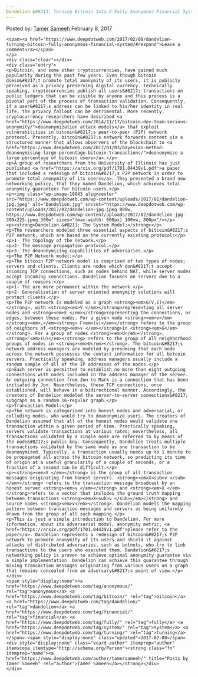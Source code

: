```yaml
---
Dandelion &#8211; Turning Bitcoin Into A Fully Anonymous Financial System
---
```

<article class="post-listing post-18036 post type-post status-publish format-standard has-post-thumbnail hentry category-deepdot-news tag-anonymous tag-bitcoin tag-dandelion tag-financial tag-fully tag-system tag-turning">
    <div class="post-inner">
        <span>Posted by: <a href="https://www.deepdotweb.com/author/tamersameeh/" title="">Tamer Sameeh </a></span>
    <span>February 8, 2017</span>
    
    <span><a href="https://www.deepdotweb.com/2017/02/08/dandelion-turning-bitcoin-fully-anonymous-financial-system/#respond">Leave a comment</a></span>
    </p>
    <div class="clear"></div>
    <div class="entry">
    <p>Bitcoin, and some other cryptocurrencies, have gained much popularity during the past few years. Even though bitcoin doesn&#8217;t promote total anonymity of its users, it is publicly perceived as a privacy preserving digital currency. Technically speaking, cryptocurrencies publish all users&#8217; transactions on public ledgers that can be visible by anyone and this process is a pivotal part of the process of transaction validation. Consequently, if a user&#8217;s address can be linked to his/her identity in real life, the privacy fallout can be detrimental. More recently, cryptocurrency researchers have described <a href="https://www.deepdotweb.com/2014/11/17/bitcoin-dev-team-serious-anonymity/">deanonymization attack models</a> that exploit vulnerabilities in bitcoin&#8217;s peer-to-peer (P2P) network protocol. Presently, bitcoin&#8217;s network forwards content via a structured manner that allows observers of the blockchain to <a href="https://www.deepdotweb.com/2017/01/03/bayesian-method-deanonymising-large-percentage-bitcoin-transactions/">deanonymize a large percentage of bitcoin users</a>.</p>
    <p>A group of researchers from the University of Illinois has just published <a href="https://arxiv.org/pdf/1701.04439v1.pdf">a paper that included a redesign of bitcoin&#8217;s P2P network in order to promote total anonymity of its users</a>. They presented a brand new networking policy, that they named Dandelion, which achieves total anonymity guarantees for bitcoin users.</p>
    <p><img class="wp-image-18043 aligncenter" src="https://www.deepdotweb.com/wp-content/uploads/2017/02/dandelion-jpg.jpeg" alt="Dandelion.jpg" srcset="https://www.deepdotweb.com/wp-content/uploads/2017/02/dandelion-jpg.jpeg 800w, https://www.deepdotweb.com/wp-content/uploads/2017/02/dandelion-jpg-300x225.jpeg 300w" sizes="(max-width: 800px) 100vw, 800px"/></p>
    <p><strong>Dandelion &#8211; The System Model:</strong></p>
    <p>The researchers modeled three essential aspects of bitcoin&#8217;s P2P network, which are based on the currently existing protocol:</p>
    <p>1- The topology of the network.</p>
    <p>2- The message propagation protocol.</p>
    <p>3- The deanonymizing capabilities of adversaries.</p>
    <p>The P2P Network model:</p>
    <p>The bitcoin P2P network model is comprised of two types of nodes; servers and clients. Clients are nodes which don&#8217;t accept incoming TCP connections, such as nodes behind NAT, while server nodes accept incoming connections. Dandelion focuses on servers due to a couple of reasons:</p>
    <p>1- The are more permanent within the network.</p>
    <p>2- Generalization of server oriented anonymity solutions will protect clients.</p>
    <p>The P2P network is modeled as a graph <strong><em>G(V,E)</em></strong>, with <strong><em>V </em></strong>representing all server nodes and <strong><em>E </em></strong>representing the connections, or edges, between these nodes. For a given node <strong><em>v</em></strong><em>,</em><strong> Γ<em>(v)</em></strong> refers to the group of neighbors of <strong><em>v </em></strong>in <strong><em>G</em></strong>. For a group of nodes <strong><em>U</em></strong>, <strong>Γ<em>(U)</em></strong> refers to the group of all neighborhood groups of nodes in <strong><em>U</em></strong>. The bitcoin&#8217;s network address managers are modeled by presuming that each node across the network possesses the contact information for all bitcoin servers. Practically speaking, address managers usually include a random sample of all of the IP addresses of the nodes.</p>
    <p>Each server is permitted to establish no more than eight outgoing connections with nodes included in the address manager of the server. An outgoing connection from Jon to Mark is a connection that has been initiated by Jon. Nevertheless, these TCP connections, once established, will behave in a bidirectional manner. Accordingly, the creators of Dandelion modeled the server-to-server connections&#8217; subgraph as a random 16-regular graph.</p>
    <p>Transaction Model:</p>
    <p>The network is categorized into honest nodes and adversarial, or colluding nodes, who would try to deanonymize users. The creators of Dandelion assumed that all of the honest nodes would validate one transaction within a given period of time. Practically speaking, servers validate transactions at various rates; nevertheless, all transactions validated by a single node are referred to by means of the node&#8217;s public key. Consequently, Dandelion treats multiple transactions validated by the same node as one transaction to be deanonymized. Typically, a transaction usually needs up to 1 minute to be propagated all across the bitcoin network, so predicting its time of origin at a useful granularity of a couple of seconds, or a fraction of a second can be difficult.</p>
    <p><strong><em>X </em></strong> is the group of all transaction messages originating from honest servers. <strong><em>X<sub>v </sub></em></strong> refers to the transaction message broadcast by an honest server <strong><em>v </em></strong> and <strong><em>X </em></strong>refers to a vector that includes the ground truth mapping between transactions <strong><em>X<sub>v </sub></em></strong> and source nodes <strong><em>v</em></strong>. Dandelion models the mapping pattern between transaction messages and servers as being uniformly drawn from the group of all such mapping.</p>
    <p>This is just a simple introduction to Dandelion. For more information, about its adversarial model, anonymity metric, <a href="https://arxiv.org/pdf/1701.04439v1.pdf">please refer to the paper</a>. Dandelion represents a redesign of bitcoin&#8217;s P2P network to promote anonymity of its users and shield it against attacks of distributed adversaries, such as botnets, who try to link transactions to the users who executed them. Dandelion&#8217;s networking policy is proven to achieve optimal anonymity guarantee via a simple implementation. Dandelion can achieve this guarantee through mixing transaction messages originating from various users on a graph that remains concealed from an adversary&#8217;s point of view.</p>
    </div>
    <span style="display:none"><a href="https://www.deepdotweb.com/tag/anonymous/" rel="tag">anonymous</a> <a href="https://www.deepdotweb.com/tag/bitcoin/" rel="tag">bitcoin</a> <a href="https://www.deepdotweb.com/tag/dandelion/" rel="tag">dandelion</a> <a href="https://www.deepdotweb.com/tag/financial/" rel="tag">financial</a> <a href="https://www.deepdotweb.com/tag/fully/" rel="tag">fully</a> <a href="https://www.deepdotweb.com/tag/system/" rel="tag">system</a> <a href="https://www.deepdotweb.com/tag/turning/" rel="tag">turning</a></span> <span style="display:none" class="updated">2017-02-08</span>
    <div style="display:none" class="vcard author" itemprop="author" itemscope itemtype="http://schema.org/Person"><strong class="fn" itemprop="name"><a href="https://www.deepdotweb.com/author/tamersameeh/" title="Posts by Tamer Sameeh" rel="author">Tamer Sameeh</a></strong></div>
    </div>
</article>

